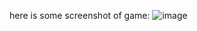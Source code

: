 here is some screenshot of game:
![image](https://github.com/fvishw/Whack-a-Mole/assets/103122966/f437c12f-5e73-4b6a-949a-a6f10ce81eba)
